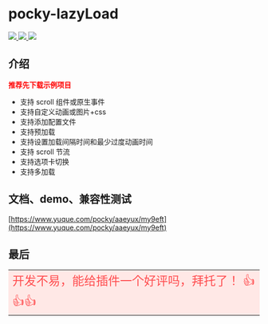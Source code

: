 # pocky-lazyLoad

<a href="https://github.com/2460392754/uniapp-tools">
<img src="https://img.shields.io/badge/version-1.3.2-blue.svg?cacheSeconds=2592000" />
<img src="https://badgen.net/github/stars/2460392754/uniapp-tools">
<img src="https://badgen.net/github/forks/2460392754/uniapp-tools">
</a>

## 介绍

<font color="red">**推荐先下载示例项目**</font><br />

-   支持 scroll 组件或原生事件
-   支持自定义动画或图片+css
-   支持添加配置文件
-   支持预加载
-   支持设置加载间隔时间和最少过度动画时间
-   支持 scroll 节流
-   支持选项卡切换
-   支持多加载

## 文档、demo、兼容性测试

[https://www.yuque.com/pocky/aaeyux/my9eft](https://www.yuque.com/pocky/aaeyux/my9eft)

## 最后

<table><tr><td bgcolor="#FFE8E6" >
<font color="#FF4D4F" size="5">
开发不易，能给插件一个好评吗，拜托了！ 👍👍👍
</font>
</td></tr></table>
